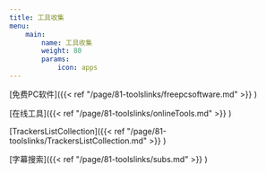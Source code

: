 ```yaml
---
title: 工具收集
menu:
    main: 
        name: 工具收集
        weight: 80
        params:
            icon: apps
---
```


[免费PC软件]({{< ref "/page/81-toolslinks/freepcsoftware.md" >}} )

[在线工具]({{< ref "/page/81-toolslinks/onlineTools.md" >}} )

[TrackersListCollection]({{< ref "/page/81-toolslinks/TrackersListCollection.md" >}} )

[字幕搜索]({{< ref "/page/81-toolslinks/subs.md" >}} )




